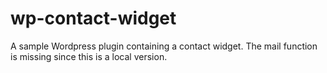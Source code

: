 # wp-contact-widget
A sample Wordpress plugin containing a contact widget. The mail function is missing since this is a local version.
